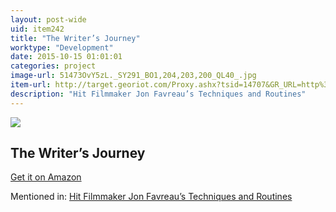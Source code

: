 ```yaml
---
layout: post-wide
uid: item242
title: "The Writer’s Journey"
worktype: "Development"
date: 2015-10-15 01:01:01
categories: project
image-url: 51473OvY5zL._SY291_BO1,204,203,200_QL40_.jpg
item-url: http://target.georiot.com/Proxy.ashx?tsid=14707&GR_URL=http%3A%2F%2Fwww.amazon.com%2FWriters-Journey-Mythic-Structure-3rd%2Fdp%2F193290736X%2F
description: "Hit Filmmaker Jon Favreau’s Techniques and Routines"
---
```

<a href="http://target.georiot.com/Proxy.ashx?tsid=14707&GR_URL=http%3A%2F%2Fwww.amazon.com%2FWriters-Journey-Mythic-Structure-3rd%2Fdp%2F193290736X%2F" target="blank"><img src="../../../../img/thumbs/51473OvY5zL._SY291_BO1,204,203,200_QL40_.jpg" class="prod-img"></a>
<h2>The Writer’s Journey</h2>
<p><a href="http://target.georiot.com/Proxy.ashx?tsid=14707&GR_URL=http%3A%2F%2Fwww.amazon.com%2FWriters-Journey-Mythic-Structure-3rd%2Fdp%2F193290736X%2F" target="blank">Get it on Amazon</a><p>
<p>Mentioned in: <a href="http://fourhourworkweek.com/2015/04/14/jon-favreau/" target="blank">Hit Filmmaker Jon Favreau’s Techniques and Routines</a></p>
